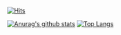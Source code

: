 [![Hits](https://hits.seeyoufarm.com/api/count/incr/badge.svg?url=https%3A%2F%2Fgithub.com%2Fsohyunadc&count_bg=%2379C83D&title_bg=%23555555&icon=&icon_color=%23E7E7E7&title=hits&edge_flat=true)](https://hits.seeyoufarm.com)

[![Anurag's github stats](https://github-readme-stats.vercel.app/api?username=sugarnyang)](https://github.com/anuraghazra/github-readme-stats)
[![Top Langs](https://github-readme-stats.vercel.app/api/top-langs/?username=sugarnyang&layout=compact)](https://github.com/anuraghazra/github-readme-stats)
